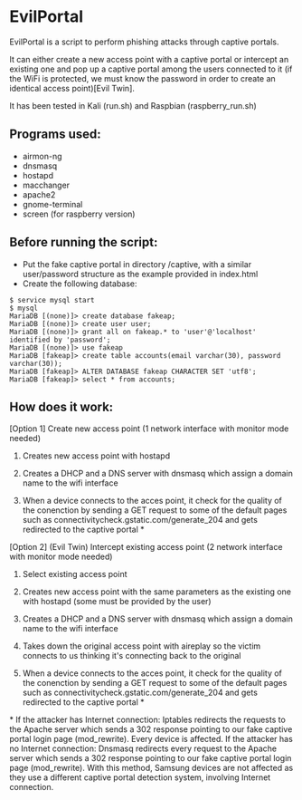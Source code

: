 # EvilPortal

EvilPortal is a script to perform phishing attacks through captive portals.

It can either create a new access point with a captive portal or intercept an existing one
and pop up a captive portal among the users connected to it (if the WiFi is protected, we must know the password
in order to create an identical access point)[Evil Twin].

It has been tested in Kali (run.sh) and Raspbian (raspberry_run.sh)

## Programs used: 
- airmon-ng
- dnsmasq
- hostapd
- macchanger
- apache2
- gnome-terminal
- screen (for raspberry version)

## Before running the script:
- Put the fake captive portal in directory /captive, with a similar user/password structure as the example 
  provided in index.html
- Create the following database:

```
$ service mysql start
$ mysql
MariaDB [(none)]> create database fakeap;
MariaDB [(none)]> create user user;
MariaDB [(none)]> grant all on fakeap.* to 'user'@'localhost' identified by 'password';
MariaDB [(none)]> use fakeap
MariaDB [fakeap]> create table accounts(email varchar(30), password varchar(30));
MariaDB [fakeap]> ALTER DATABASE fakeap CHARACTER SET 'utf8';
MariaDB [fakeap]> select * from accounts;
```

## How does it work:

[Option 1] Create new access point (1 network interface with monitor mode needed)

1. Creates new access point with hostapd

2. Creates a DHCP and a DNS server with dnsmasq which assign a domain name to the wifi interface 

3. When a device connects to the acces point, it check for the quality of the conenction
   by sending a GET request to some of the default pages such as 
   connectivitycheck.gstatic.com/generate_204 and gets redirected to the captive portal *
		   
		   
[Option 2] (Evil Twin) Intercept existing access point (2 network interface with monitor mode needed)

1. Select existing access point
		
2. Creates new access point with the same parameters as the existing one with hostapd (some must be provided by the user)
		
3. Creates a DHCP and a DNS server with dnsmasq which assign a domain name to the wifi interface
		
4. Takes down the original access point with aireplay so the victim connects to us thinking
   it's connecting back to the original
	
5. When a device connects to the acces point, it check for the quality of the conenction
   by sending a GET request to some of the default pages such as 
   connectivitycheck.gstatic.com/generate_204 and gets redirected to the captive portal *


\* If the attacker has Internet connection:
   Iptables redirects the requests to the Apache server which sends a 302 response pointing 
   to our fake captive portal login page (mod_rewrite). Every device is affected.
   If the attacker has no Internet connection: 
   Dnsmasq redirects every request to the Apache server which sends a 302 response pointing
   to our fake captive portal login page (mod_rewrite). With this method, Samsung devices are
   not affected as they use a different captive portal detection system, involving Internet 
   connection.
